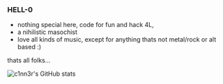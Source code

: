 ### HELL-0

- nothing special here, code for fun and hack 4L, 
- a nihilistic masochist
- love all kinds of music, except for anything thats not metal/rock or alt based :)

thats all folks...

![c1nn3r's GitHub stats](https://github-readme-stats.vercel.app/api?username=c1nn3r&show_icons=true&theme=transparent)
